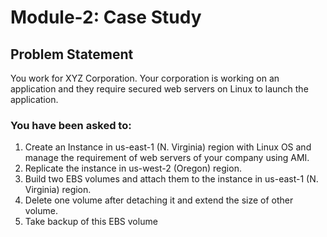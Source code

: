 # Module-2: Case Study
## Problem Statement
You work for XYZ Corporation. Your corporation is working on an application and they require secured web servers on Linux to launch the application.

### You have been asked to:
1. Create an Instance in us-east-1 (N. Virginia) region with Linux OS and manage the requirement of web servers of your company using AMI.
2. Replicate the instance in us-west-2 (Oregon) region.
3. Build two EBS volumes and attach them to the instance in us-east-1 (N. Virginia) region.
4. Delete one volume after detaching it and extend the size of other volume. 
5. Take backup of this EBS volume

